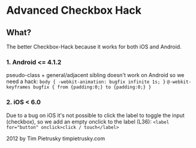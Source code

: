 
# Advanced Checkbox Hack
  
## What?

  The better Checkbox-Hack because it works for both iOS and Android.

### 1. Android <= 4.1.2

  pseudo-class + general/adjacent sibling doesn't
  work on Android so we need a hack:
  `body { -webkit-animation: bugfix infinite 1s; }`
  `@-webkit-keyframes bugfix { from {padding:0;} to {padding:0;} }`

### 2. iOS < 6.0

  Due to a bug on iOS it's not possible to click the label
  to toggle the input (checkbox), so we add an empty
  onclick to the label (L36):
  ``<label for="button" onclick>click / touch</label>``

   2012 by Tim Pietrusky
   timpietrusky.com
